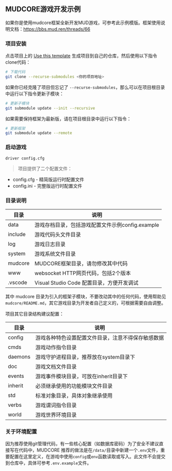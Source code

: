 <!--
 * @Author: 雪风@mud.ren
 * @Date: 2022-03-25 13:28:42
 * @LastEditTime: 2022-06-14 16:46:35
 * @LastEditors: 雪风
 * @Description: mudcore框架template
 *  https://bbs.mud.ren
-->
## MUDCORE游戏开发示例

如果你是使用mudcore框架全新开发MUD游戏，可参考此示例模版。框架使用说明文档：https://bbs.mud.ren/threads/66

### 项目安装

点击项目上的 [Use this template](https://github.com/mudcore/demo/generate) 生成项目到自己的仓库，然后使用以下指令clone代码：

```bash
# 下载代码
git clone --recurse-submodules <你的项目地址>
```

如果你已经克隆了项目但忘记了 `--recurse-submodules`，那么可以在项目根目录中运行以下指令更新子模块：

```bash
# 更新子模块
git submodule update --init --recursive
```

如果需要保持框架为最新版，请在项目根目录中运行以下指令：

```bash
# 更新框架
git submodule update --remote
```

### 启动游戏

    driver config.cfg

> 项目提供了二个配置文件：

* config.cfg - 精简版运行时配置文件
* config.ini - 完整版运行时配置文件

### 目录说明

目录|说明
-|-
data|游戏存档目录，包括游戏配置文件示例config.example
include|游戏代码头文件目录
log|游戏日志目录
system|游戏系统文件目录
mudcore|MUDCORE框架目录，请勿修改其中代码
www|websocket HTTP网页代码，包括2个版本
.vscode|Visual Studio Code 配置目录，方便开发调试

其中 mudcore 目录为引入的框架子模块，不要改动其中的任何代码，使用帮助见`mudcore/README.md`，其它游戏目录为开发者自己定义的，可根据需要自由调整。

项目其它目录结构建议配置：

目录|说明
-|-
config|游戏各种特色设置配置文件目录，注意不得保存敏感数据
cmds|游戏动作指令目录
daemons|游戏守护进程目录，推荐放在system目录下
doc|游戏文档文件目录
events|游戏事件模块目录，可放在inherit目录下
inherit|必须继承使用的功能模块文件目录
std|标准对象目录，具体对象继承使用
verbs|游戏谓词指令目录
world|游戏世界环境目录

### 关于环境配置

因为推荐使用git管理代码，有一些核心配置（如数据库密码）为了安全不建议直接写在代码中，MUDCORE 推荐的做法是在`/data/`目录中新建一个`.env`文件，重要配置在这里定义，在游戏中使用`config`或`env`函数读取或写入。此文件不会提交到仓库中，具体可参考`.env.example`文件。
